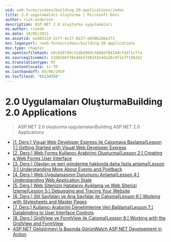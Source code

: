 ```yaml
---
uid: web-forms/videos/building-20-applications/index
title: 2.0 uygulamaları oluşturma | Microsoft Docs
author: rick-anderson
description: ASP.NET 2.0 oluşturma uygulamaları
ms.author: riande
ms.date: 10/05/2011
ms.assetid: ea40322d-2e77-4c37-8227-e650b286e373
msc.legacyurl: /web-forms/videos/building-20-applications
msc.type: chapter
ms.openlocfilehash: e9c8387d0c31db4969c3468df04144cfdd71cffa
ms.sourcegitcommit: 51b01b6ff8edde57d8243e4da28c9f1e7f1962b2
ms.translationtype: MT
ms.contentlocale: tr-TR
ms.lasthandoff: 05/06/2019
ms.locfileid: "65134356"
---
```

# <a name="building-20-applications"></a><span data-ttu-id="05da7-103">2.0 Uygulamaları Oluşturma</span><span class="sxs-lookup"><span data-stu-id="05da7-103">Building 2.0 Applications</span></span>

> <span data-ttu-id="05da7-104">ASP.NET 2.0 oluşturma uygulamaları</span><span class="sxs-lookup"><span data-stu-id="05da7-104">Building ASP.NET 2.0 Applications</span></span>

- <span data-ttu-id="05da7-105">[[1. Ders:] Visual Web Developer Express ile Çalışmaya Başlama](lesson-1-getting-started-with-visual-web-developer-express.md)</span><span class="sxs-lookup"><span data-stu-id="05da7-105">[[Lesson 1:] Getting Started with Visual Web Developer Express](lesson-1-getting-started-with-visual-web-developer-express.md)</span></span>
- <span data-ttu-id="05da7-106">[[2. Ders:] Web Forms Kullanıcı Arabirimi Oluşturma](lesson-2-creating-a-web-forms-user-interface.md)</span><span class="sxs-lookup"><span data-stu-id="05da7-106">[[Lesson 2:] Creating a Web Forms User Interface](lesson-2-creating-a-web-forms-user-interface.md)</span></span>
- <span data-ttu-id="05da7-107">[[3. Ders:] Olayları ve geri gönderme hakkında daha fazla anlama](lesson-3-understanding-more-about-events-and-postback.md)</span><span class="sxs-lookup"><span data-stu-id="05da7-107">[[Lesson 3:] Understanding More About Events and Postback](lesson-3-understanding-more-about-events-and-postback.md)</span></span>
- <span data-ttu-id="05da7-108">[[4. Ders:] Web Uygulamasının Durumunu Anlama](lesson-4-understanding-web-application-state.md)</span><span class="sxs-lookup"><span data-stu-id="05da7-108">[[Lesson 4:] Understanding Web Application State](lesson-4-understanding-web-application-state.md)</span></span>
- <span data-ttu-id="05da7-109">[[5. Ders:] Web Sitenizin Hatalarını Ayıklama ve Web Sitenizi İzleme](lesson-5-debugging-and-tracing-your-website.md)</span><span class="sxs-lookup"><span data-stu-id="05da7-109">[[Lesson 5:] Debugging and Tracing Your Website](lesson-5-debugging-and-tracing-your-website.md)</span></span>
- <span data-ttu-id="05da7-110">[[6. Ders:] Stil Sayfaları ve Ana Sayfalar ile Çalışma](lesson-6-working-with-stylesheets-and-master-pages.md)</span><span class="sxs-lookup"><span data-stu-id="05da7-110">[[Lesson 6:] Working with Stylesheets and Master Pages](lesson-6-working-with-stylesheets-and-master-pages.md)</span></span>
- <span data-ttu-id="05da7-111">[[7. Ders:] Kullanıcı Arabirimi Denetimlerine Veri Bağlama](lesson-7-databinding-to-user-interface-controls.md)</span><span class="sxs-lookup"><span data-stu-id="05da7-111">[[Lesson 7:] Databinding to User Interface Controls](lesson-7-databinding-to-user-interface-controls.md)</span></span>
- <span data-ttu-id="05da7-112">[[8. Ders:] GridView ve FormView ile Çalışma](lesson-8-working-with-the-gridview-and-formview.md)</span><span class="sxs-lookup"><span data-stu-id="05da7-112">[[Lesson 8:] Working with the GridView and FormView](lesson-8-working-with-the-gridview-and-formview.md)</span></span>
- [<span data-ttu-id="05da7-113">ASP.NET Geliştirmeyi İş Başında Görün</span><span class="sxs-lookup"><span data-stu-id="05da7-113">Watch ASP.NET Development in Action</span></span>](watch-aspnet-development-in-action.md)
